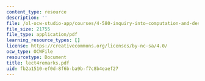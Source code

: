 ```yaml
---
content_type: resource
description: ''
file: /ol-ocw-studio-app/courses/4-580-inquiry-into-computation-and-design-fall-2006/fb2a1510ef0d8f6bba9bf7c8b4eaef27_lect4remarks.pdf
file_size: 21755
file_type: application/pdf
learning_resource_types: []
license: https://creativecommons.org/licenses/by-nc-sa/4.0/
ocw_type: OCWFile
resourcetype: Document
title: lect4remarks.pdf
uid: fb2a1510-ef0d-8f6b-ba9b-f7c8b4eaef27
---
```

